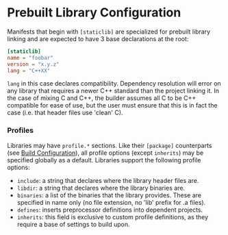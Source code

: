 # Prebuilt Library Configuration
Manifests that begin with `[staticlib]` are specialized for prebuilt library linking and are expected to have 3 base declarations at the root:
```toml
[staticlib]
name = "foobar"
version = "x.y.z"
lang = "C++XX"
```
`lang` in this case declares compatibility. Dependency resolution will error on any library that requires a newer C++ standard than the project linking it. In the case of mixing C and C++, the builder assumes all C to be C++ compatible for ease of use, but the user must ensure that this is in fact the case (i.e. that header files use 'clean' C).

### Profiles
Libraries may have `profile.*` sections. Like their `[package]` counterparts (see [Build Configuration](builds.md)), all profile options (except `inherits`) may be specified globally as a default. Libraries support the following profile options:

- `include`: a string that declares where the library header files are.
- `libdir`: a string that declares where the library binaries are.
- `binaries`: a list of the binaries that the library provides. These are specified in name only (no file extension, no 'lib' prefix for .a files).
- `defines`: inserts preprocessor definitions into dependent projects.
- `inherits`: this field is exclusive to custom profile definitions, as they require a base of settings to build upon.

